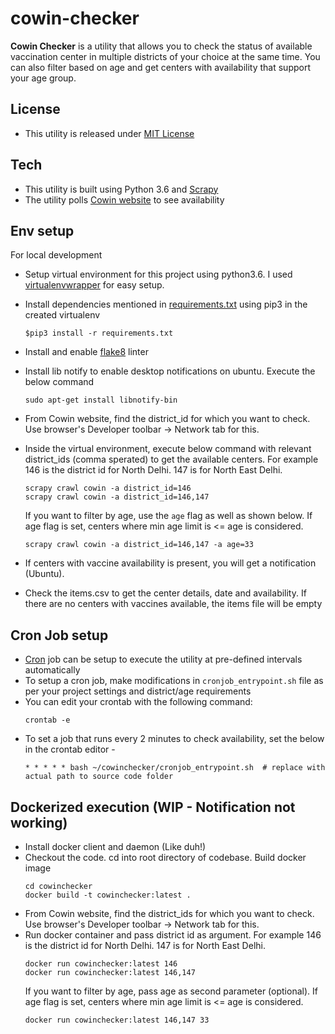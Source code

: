 # cowin-checker

**Cowin Checker** is a utility that allows you to check the status of available vaccination center in multiple districts of your choice at the same time. You can also filter based on age and get centers with availability that support your age group.

## License
  - This utility is released under [MIT License](./LICENSE)

## Tech
  - This utility is built using Python 3.6 and [Scrapy](https://scrapy.org/)
  - The utility polls [Cowin website](https://www.cowin.gov.in/home) to see availability

## Env setup
  For local development
  - Setup virtual environment for this project using python3.6. I used [virtualenvwrapper](https://virtualenvwrapper.readthedocs.io/en/latest/) for easy setup.
  - Install dependencies mentioned in [requirements.txt](./requirements.txt) using pip3 in the created virtualenv
    ```
    $pip3 install -r requirements.txt
    ```
  - Install and enable [flake8](https://pypi.org/project/flake8/) linter
  - Install lib notify to enable desktop notifications on ubuntu. Execute the below command
    ```
    sudo apt-get install libnotify-bin
    ```
  - From Cowin website, find the district_id for which you want to check. Use browser's Developer toolbar -> Network tab for this.
  - Inside the virtual environment, execute below command with relevant district_ids (comma sperated) to get the available centers. For example 146 is the district id for North Delhi. 147 is for North East Delhi.
    ```
    scrapy crawl cowin -a district_id=146
    scrapy crawl cowin -a district_id=146,147
    ```
    If you want to filter by age, use the `age` flag as well as shown below. If age flag is set, centers where min age limit is <= age is considered.
    ```
    scrapy crawl cowin -a district_id=146,147 -a age=33
    ```
    
  - If centers with vaccine availability is present, you will get a notification (Ubuntu).
  - Check the items.csv to get the center details, date and availability. If there are no centers with vaccines available, the items file will be empty


## Cron Job setup
  - [Cron](https://www.digitalocean.com/community/tutorials/how-to-use-cron-to-automate-tasks-ubuntu-1804) job can be setup to execute the utility at pre-defined intervals automatically
  - To setup a cron job, make modifications in `cronjob_entrypoint.sh` file as per your project settings and district/age requirements
  - You can edit your crontab with the following command:
    ```
    crontab -e
    ```
  - To set a job that runs every 2 minutes to check availability, set the below in the crontab editor -
    ```
    * * * * * bash ~/cowinchecker/cronjob_entrypoint.sh  # replace with actual path to source code folder
    ```

## Dockerized execution (WIP - Notification not working)
  - Install docker client and daemon (Like duh!)
  - Checkout the code. cd into root directory of codebase. Build docker image
    ```
    cd cowinchecker
    docker build -t cowinchecker:latest .
    ```
  - From Cowin website, find the district_ids for which you want to check. Use browser's Developer toolbar -> Network tab for this.
  - Run docker container and pass district id as argument. For example 146 is the district id for North Delhi. 147 is for North East Delhi.
    ```
    docker run cowinchecker:latest 146
    docker run cowinchecker:latest 146,147
    ```
    If you want to filter by age, pass age as second parameter (optional). If age flag is set, centers where min age limit is <= age is considered.
    ```
    docker run cowinchecker:latest 146,147 33
    ```